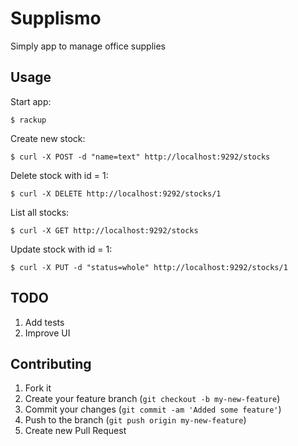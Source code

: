 # Supplismo

Simply app to manage office supplies

## Usage

Start app:

    $ rackup

Create new stock:

    $ curl -X POST -d "name=text" http://localhost:9292/stocks

Delete stock with id = 1:

    $ curl -X DELETE http://localhost:9292/stocks/1

List all stocks:

    $ curl -X GET http://localhost:9292/stocks

Update stock with id = 1:

    $ curl -X PUT -d "status=whole" http://localhost:9292/stocks/1

## TODO

1. Add tests
2. Improve UI

## Contributing

1. Fork it
2. Create your feature branch (`git checkout -b my-new-feature`)
3. Commit your changes (`git commit -am 'Added some feature'`)
4. Push to the branch (`git push origin my-new-feature`)
5. Create new Pull Request
